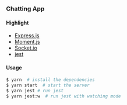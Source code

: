 ### Chatting App

#### Highlight

* [Express.js](https://expressjs.com/)
* [Moment.js](https://momentjs.com/)
* [Socket.io](https://socket.io/)
* [jest](https://facebook.github.io/jest/)

#### Usage

```bash
$ yarn  # install the dependencies
$ yarn start  # start the server
$ yarn jest # run jest
$ yarn jest:w  # run jest with watching mode
```
